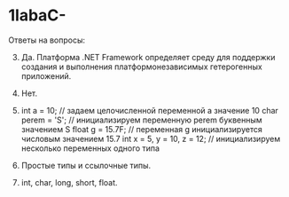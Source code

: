 # 1labaC-
Ответы на вопросы:

3) Да. Платформа .NET Framework определяет среду для поддержки создания и
выполнения платформонезависимых гетерогенных приложений.

5) Нет.

7) int a = 10;        // задаем целочисленной переменной a значение 10
char perem = 'S';   // инициализируем переменную perem буквенным значением S
float g = 15.7F;   // переменная g инициализируется числовым значением 15.7
int x = 5, y = 10, z = 12;    // инициализируем несколько переменных одного типа

9) Простые типы и ссылочные типы.

10) int, char, long, short, float.
